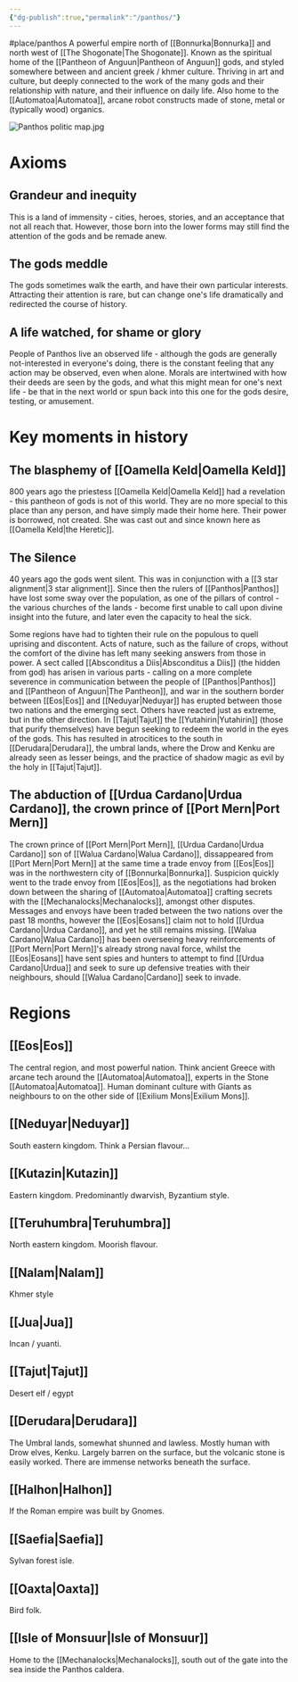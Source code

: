 ```yaml
---
{"dg-publish":true,"permalink":"/panthos/"}
---
```


#place/panthos 
A powerful empire north of [[Bonnurka\|Bonnurka]] and north west of [[The Shogonate\|The Shogonate]]. Known as the spiritual home of the [[Pantheon of Anguun\|Pantheon of Anguun]] gods, and styled somewhere between and ancient greek / khmer culture. Thriving in art and culture, but deeply connected to the work of the many gods and their relationship with nature, and their influence on daily life. Also home to the [[Automatoa\|Automatoa]], arcane robot constructs made of stone, metal or (typically wood) organics. 

![Panthos politic map.jpg](/img/user/Images/Panthos%20politic%20map.jpg)

# Axioms

## Grandeur and inequity

This is a land of immensity - cities, heroes, stories, and an acceptance that not all reach that. However, those born into the lower forms may still find the attention of the gods and be remade anew. 

## The gods meddle

The gods sometimes walk the earth, and have their own particular interests. Attracting their attention is rare, but can change one's life dramatically and redirected the course of history. 

## A life watched, for shame or glory

People of Panthos live an observed life - although the gods are generally not-interested in everyone's doing, there is the constant feeling that any action may be observed, even when alone. Morals are intertwined with how their deeds are seen by the gods, and what this might mean for one's next life - be that in the next world or spun back into this one for the gods desire, testing, or amusement.

# Key moments in history

## The blasphemy of [[Oamella Keld\|Oamella Keld]]

800 years ago the priestess [[Oamella Keld\|Oamella Keld]] had a revelation - this pantheon of gods is not of this world. They are no more special to this place than any person, and have simply made their home here. Their power is borrowed, not created. She was cast out and since known here as [[Oamella Keld\|the Heretic]].

## The Silence

40 years ago the gods went silent. This was in conjunction with a [[3 star alignment\|3 star alignment]]. Since then the rulers of [[Panthos\|Panthos]] have lost some sway over the population, as one of the pillars of control - the various churches of the lands - become first unable to call upon divine insight into the future, and later even the capacity to heal the sick.  

Some regions have had to tighten their rule on the populous to quell uprising and discontent. Acts of nature, such as the failure of crops, without the comfort of the divine has left many seeking answers from those in power. A sect called [[Absconditus a Diis\|Absconditus a Diis]] (the hidden from god) has arisen in various parts - calling on a more complete severence in communication between the people of [[Panthos\|Panthos]] and [[Pantheon of Anguun\|The Pantheon]], and war in the southern border between [[Eos\|Eos]] and [[Neduyar\|Neduyar]] has erupted between those two nations and the emerging sect. Others have reacted just as extreme, but in the other direction. In [[Tajut\|Tajut]] the [[Yutahirin\|Yutahirin]] (those that purify themselves) have begun seeking to redeem the world in the eyes of the gods. This has resulted in atrocitices to the south in [[Derudara\|Derudara]], the umbral lands, where the Drow and Kenku are already seen as lesser beings, and the practice of shadow magic as evil by the holy in [[Tajut\|Tajut]].

## The abduction of [[Urdua Cardano\|Urdua Cardano]], the crown prince of [[Port Mern\|Port Mern]]

The crown prince of [[Port Mern\|Port Mern]], [[Urdua Cardano\|Urdua Cardano]] son of [[Walua Cardano\|Walua Cardano]], dissappeared from [[Port Mern\|Port Mern]] at the same time a trade envoy from [[Eos\|Eos]] was in the northwestern city of [[Bonnurka\|Bonnurka]]. Suspicion quickly went to the trade envoy from [[Eos\|Eos]], as the negotiations had broken down between the sharing of [[Automatoa\|Automatoa]] crafting secrets with the [[Mechanalocks\|Mechanalocks]], amongst other disputes. Messages and envoys have been traded between the two nations over the past 18 months, however the [[Eos\|Eosans]] claim not to hold [[Urdua Cardano\|Urdua Cardano]], and yet he still remains missing. [[Walua Cardano\|Walua Cardano]] has been overseeing heavy reinforcements of [[Port Mern\|Port Mern]]'s already strong naval force, whilst the [[Eos\|Eosans]] have sent spies and hunters to attempt to find [[Urdua Cardano\|Urdua]] and seek to sure up defensive treaties with their neighbours, should [[Walua Cardano\|Cardano]] seek to invade. 

# Regions

## [[Eos\|Eos]]

The central region, and most powerful nation. Think ancient Greece with arcane tech around the [[Automatoa\|Automatoa]], experts in the Stone [[Automatoa\|Automatoa]]. Human dominant culture with Giants as neighbours to on the other side of [[Exilium Mons\|Exilium Mons]].

## [[Neduyar\|Neduyar]]

South eastern kingdom. Think a Persian flavour...

## [[Kutazin\|Kutazin]]

Eastern kingdom. Predominantly dwarvish, Byzantium style. 

## [[Teruhumbra\|Teruhumbra]]

North eastern kingdom. Moorish flavour. 

## [[Nalam\|Nalam]]

Khmer style

## [[Jua\|Jua]]

Incan / yuanti.


## [[Tajut\|Tajut]]

Desert elf / egypt

## [[Derudara\|Derudara]]

The Umbral lands, somewhat shunned and lawless. Mostly human with Drow elves, Kenku. Largely barren on the surface, but the volcanic stone is easily worked. There are immense networks beneath the surface. 

## [[Halhon\|Halhon]]

If the Roman empire was built by Gnomes. 

## [[Saefia\|Saefia]]

Sylvan forest isle.

## [[Oaxta\|Oaxta]]

Bird folk.

## [[Isle of Monsuur\|Isle of Monsuur]]

Home to the [[Mechanalocks\|Mechanalocks]], south out of the gate into the sea inside the Panthos caldera. 








